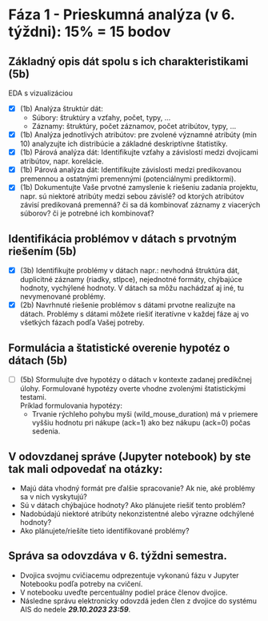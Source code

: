 # Fáza 1 - Prieskumná analýza (v 6. týždni): 15% = 15 bodov

## Základný opis dát spolu s ich charakteristikami (5b)

EDA s vizualizáciou  
 - [x] (1b) Analýza štruktúr dát: 
   - Súbory: štruktúry a vzťahy, počet, typy, …
   - Záznamy: štruktúry, počet záznamov, počet atribútov, typy, …
 - [x] (1b) Analýza jednotlivých atribútov: pre zvolené významné atribúty (min 10) analyzujte ich distribúcie a základné deskriptívne štatistiky. 
 - [x] (1b) Párová analýza dát: Identifikujte vzťahy a závislostí medzi dvojicami atribútov, napr. korelácie.
 - [x] (1b) Párová analýza dát: Identifikujte závislosti medzi predikovanou premennou a ostatnými premennými (potenciálnymi prediktormi).
 - [x] (1b) Dokumentujte Vaše prvotné zamyslenie k riešeniu zadania projektu, napr. sú niektoré atribúty medzi sebou závislé? od ktorých atribútov závisí predikovaná premenná? či sa dá kombinovať záznamy z viacerých súborov? či je potrebné ich kombinovať?

## Identifikácia problémov v dátach s prvotným riešením (5b)

 - [x] (3b) Identifikujte problémy v dátach napr.: nevhodná štruktúra dát, duplicitné záznamy (riadky, stlpce), nejednotné formáty, chýbajúce hodnoty, vychýlené hodnoty. V dátach sa môžu nachádzať aj iné, tu nevymenované problémy. 
 - [x] (2b) Navrhnuté riešenie problémov s dátami prvotne realizujte na dátach. Problémy s dátami môžete riešiť iteratívne v každej fáze aj vo všetkých fázach podľa Vašej potreby.

## Formulácia a štatistické overenie hypotéz o dátach (5b)

 - [ ] (5b) Sformulujte dve hypotézy o dátach v kontexte zadanej predikčnej úlohy. Formulované hypotézy overte vhodne zvolenými štatistickými testami.  
   Príklad formulovania hypotézy:  
     - Trvanie rýchleho pohybu myši (wild_mouse_duration) má v priemere vyššiu hodnotu pri nákupe (ack=1) ako bez nákupu (ack=0) počas sedenia.

## V odovzdanej správe (Jupyter notebook) by ste tak mali odpovedať na otázky:

 - Majú dáta vhodný formát pre ďalšie spracovanie? Ak nie, aké problémy sa v nich vyskytujú?
 - Sú v dátach chýbajúce hodnoty? Ako plánujete riešiť tento problém? 
 - Nadobúdajú niektoré atribúty nekonzistentné alebo výrazne odchýlené hodnoty? 
 - Ako plánujete/riešíte tieto identifikované problémy?

## Správa sa odovzdáva v 6. týždni semestra.  
 - Dvojica svojmu cvičiacemu odprezentuje vykonanú fázu v Jupyter Notebooku podľa potreby na cvičení.  
 - V notebooku uveďte percentuálny podiel práce členov dvojice.  
 - Následne správu elektronicky odovzdá jeden člen z dvojice do systému AIS do nedele ***29.10.2023 23:59***.  

